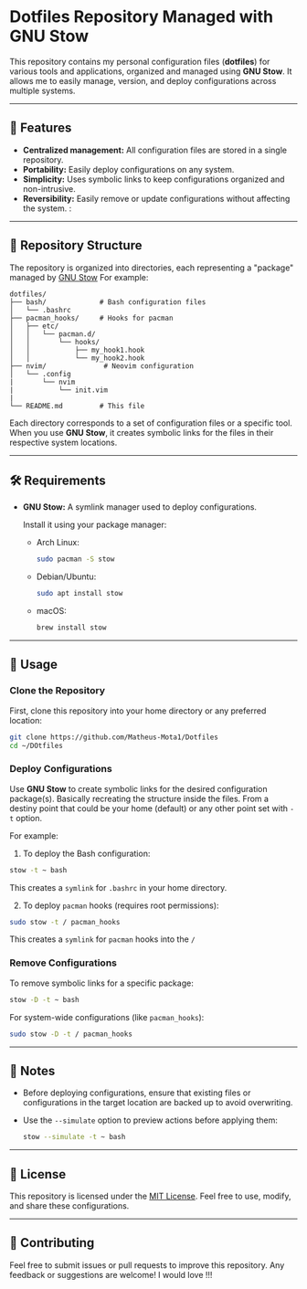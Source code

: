 # Dotfiles Repository Managed with GNU Stow

This repository contains my personal configuration files (**dotfiles**) for various tools and applications, organized and managed using **GNU Stow**. It allows me to easily manage, version, and deploy configurations across multiple systems.

---

## 🚀 Features

- **Centralized management:** All configuration files are stored in a single repository.
- **Portability:** Easily deploy configurations on any system.
- **Simplicity:** Uses symbolic links to keep configurations organized and non-intrusive.
- **Reversibility:** Easily remove or update configurations without affecting the system.
:
---

## 📂 Repository Structure

The repository is organized into directories, each representing a "package" managed by [GNU Stow](https://www.gnu.org/software/stow/) For example:

```
dotfiles/
├── bash/             # Bash configuration files
│   └── .bashrc
├── pacman_hooks/     # Hooks for pacman
│   ├── etc/
│   │   └── pacman.d/
│   │       └── hooks/
│   │           ├── my_hook1.hook
│   │           └── my_hook2.hook
├── nvim/              # Neovim configuration
│   └── .config
|		└── nvim
|			└── init.vim 
|
└── README.md         # This file
```

Each directory corresponds to a set of configuration files or a specific tool. When you use **GNU Stow**, it creates symbolic links for the files in their respective system locations.

---

## 🛠️ Requirements

- **GNU Stow:** A symlink manager used to deploy configurations.
  
  Install it using your package manager:
  - Arch Linux:
    ```bash
    sudo pacman -S stow
    ```
  - Debian/Ubuntu:
    ```bash
    sudo apt install stow
    ```
  - macOS:
    ```bash
    brew install stow
    ```

---

## 🔧 Usage

### Clone the Repository

First, clone this repository into your home directory or any preferred location:
```bash
git clone https://github.com/Matheus-Mota1/Dotfiles
cd ~/DOtfiles
```

### Deploy Configurations

Use **GNU Stow** to create symbolic links for the desired configuration package(s). Basically recreating the structure inside the files. From a destiny point that could be your home (default) or any other point set with `-t` option.

For example:

1. To deploy the Bash configuration:
```bash
stow -t ~ bash
```

This creates a `symlink` for `.bashrc` in your home directory.

2. To deploy `pacman` hooks (requires root permissions):
```bash
sudo stow -t / pacman_hooks
```

This creates a `symlink` for `pacman` hooks into the `/`
### Remove Configurations

To remove symbolic links for a specific package:
```bash
stow -D -t ~ bash
```

For system-wide configurations (like `pacman_hooks`):
```bash
sudo stow -D -t / pacman_hooks
```

---

## 📝 Notes

- Before deploying configurations, ensure that existing files or configurations in the target location are backed up to avoid overwriting.
- Use the `--simulate` option to preview actions before applying them:

  ```bash
  stow --simulate -t ~ bash
  ```

---

## 📜 License

This repository is licensed under the [MIT License](LICENSE). Feel free to use, modify, and share these configurations.

---

## 🤝 Contributing

Feel free to submit issues or pull requests to improve this repository. Any feedback or suggestions are welcome! I would love !!!  

